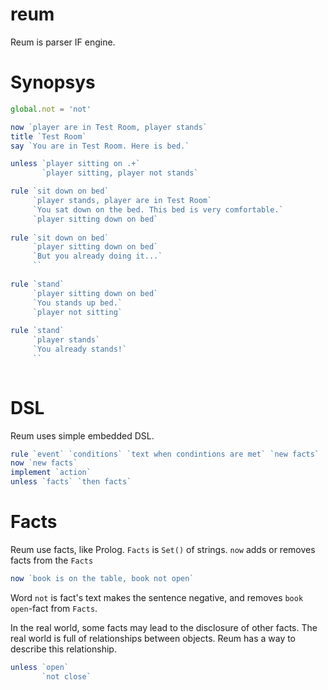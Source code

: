 # reum
Reum is parser IF engine.

# Synopsys
```js
global.not = 'not'

now `player are in Test Room, player stands`
title `Test Room`
say `You are in Test Room. Here is bed.`

unless `player sitting on .+`
       `player sitting, player not stands`

rule `sit down on bed`
     `player stands, player are in Test Room`
     `You sat down on the bed. This bed is very comfortable.`
     `player sitting down on bed`
     
rule `sit down on bed`
     `player sitting down on bed`
     `But you already doing it...`
     ``
     
rule `stand`
     `player sitting down on bed`
     `You stands up bed.`
     `player not sitting`
     
rule `stand`
     `player stands`
     `You already stands!`
     ``
     

```

# DSL
Reum uses simple embedded DSL.
```js
rule `event` `conditions` `text when condintions are met` `new facts`
now `new facts`
implement `action`
unless `facts` `then facts`
```

# Facts
Reum use facts, like Prolog. `Facts` is `Set()` of strings. `now` adds or removes facts from the `Facts`

```js
now `book is on the table, book not open`
```
Word `not` is fact's text makes the sentence negative, and removes `book open`-fact from `Facts`.

In the real world, some facts may lead to the disclosure of other facts. The real world is full of relationships between objects. Reum has a way to describe this relationship.

```js
unless `open`
       `not close`
```
